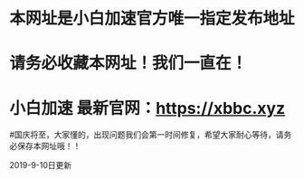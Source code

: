 

# 本网址是小白加速官方唯一指定发布地址

# 请务必收藏本网址！我们一直在！

# 小白加速 最新官网：https://xbbc.xyz

#国庆将至，大家懂的，出现问题我们会第一时间修复，希望大家耐心等待，请务必保存本网址哦！！

2019-9-10日更新 
